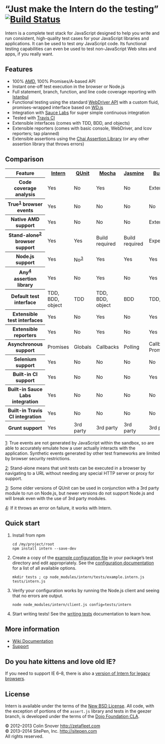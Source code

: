# “Just make the Intern do the testing” [![Build Status](https://travis-ci.org/theintern/intern.png?branch=master)](https://travis-ci.org/theintern/intern)

Intern is a complete test stack for JavaScript designed to help you write and run consistent, high-quality test
cases for your JavaScript libraries and applications. It can be used to test *any* JavaScript code. Its functional
testing capabilities can even be used to test non-JavaScript Web sites and apps, if you really want.

## Features

* 100% [AMD](https://github.com/amdjs/amdjs-api/wiki/AMD), 100% Promises/A-based API
* Instant one-off test execution in the browser or Node.js
* Full statement, branch, function, and line code coverage reporting with
  [Istanbul](https://github.com/gotwarlost/istanbul)
* Functional testing using the standard [WebDriver API](http://www.w3.org/TR/webdriver/) with a custom fluid,
  promises-wrapped interface based on [WD.js](https://github.com/admc/wd)
* Integration with [Sauce Labs](http://saucelabs.com/) for super simple continuous integration
* Tested with [Travis CI](http://travis-ci.org/)
* Extensible interfaces (comes with TDD, BDD, and objects)
* Extensible reporters (comes with basic console, WebDriver, and lcov reporters; tap planned)
* Extensible assertions using the [Chai Assertion Library](http://chaijs.com) (or any other assertion library that
  throws errors)

## Comparison

<table>
<tr>
	<th>Feature</th>
	<th><a href="https://github.com/theintern/intern">Intern</a></th>
	<th><a href="http://qunitjs.com">QUnit</a></th>
	<th><a href="http://visionmedia.github.com/mocha/">Mocha</a></th>
	<th><a href="http://pivotal.github.com/jasmine/">Jasmine</a></th>
	<th><a href="http://busterjs.org">BusterJS</a></th>
	<th><a href="http://karma-runner.github.io/0.8/index.html">Karma</a></th>
</tr>
<tr>
	<th scope="row">Code coverage analysis</th>
	<td>Yes</td>
	<td>No</td>
	<td>Yes</td>
	<td>No</td>
	<td>Extension</td>
	<td>Yes</td>
</tr>
<tr>
	<th scope="row">True<sup><a name="rev1" href="#ref1">1</a></sup> browser events</th>
	<td>Yes</td>
	<td>No</td>
	<td>No</td>
	<td>No</td>
	<td>No</td>
	<td>No</td>
</tr>
<tr>
	<th scope="row">Native AMD support</th>
	<td>Yes</td>
	<td>No</td>
	<td>No</td>
	<td>No</td>
	<td>Extension</td>
	<td>Extension</td>
</tr>
<tr>
	<th scope="row">Stand-alone<sup><a name="rev2" href="#ref2">2</a></sup> browser support</th>
	<td>Yes</td>
	<td>Yes</td>
	<td>Build required</td>
	<td>Build required</td>
	<td>Experimental</td>
	<td>No</td>
</tr>
<tr>
	<th scope="row">Node.js support</th>
	<td>Yes</td>
	<td>No<sup><a name="rev3" href="#ref3">3</a></sup></td>
	<td>Yes</td>
	<td>Yes</td>
	<td>Yes</td>
	<td>Yes</td>
</tr>
<tr>
	<th scope="row">Any<sup><a name="rev4" href="#ref4">4</a></sup> assertion library</th>
	<td>Yes</td>
	<td>No</td>
	<td>Yes</td>
	<td>No</td>
	<td>Yes</td>
	<td>N/A</td>
</tr>
<tr>
	<th scope="row">Default test interface</th>
	<td>TDD, BDD, object</td>
	<td>TDD</td>
	<td>TDD, BDD, object</td>
	<td>BDD</td>
	<td>TDD, BDD</td>
	<td>N/A</td>
</tr>
<tr>
	<th scope="row">Extensible test interfaces</th>
	<td>Yes</td>
	<td>No</td>
	<td>Yes</td>
	<td>No</td>
	<td>Yes</td>
	<td>N/A</td>
</tr>
<tr>
	<th scope="row">Extensible reporters</th>
	<td>Yes</td>
	<td>No</td>
	<td>Yes</td>
	<td>No</td>
	<td>Yes</td>
	<td>N/A</td>
</tr>
<tr>
	<th scope="row">Asynchronous support</th>
	<td>Promises</td>
	<td>Globals</td>
	<td>Callbacks</td>
	<td>Polling</td>
	<td>Callbacks, Promises</td>
	<td>Callbacks</td>
</tr>
<tr>
	<th scope="row">Selenium support</th>
	<td>Yes</td>
	<td>No</td>
	<td>No</td>
	<td>No</td>
	<td>No</td>
	<td>No</td>
</tr>
<tr>
	<th scope="row">Built-in CI support</th>
	<td>Yes</td>
	<td>No</td>
	<td>No</td>
	<td>No</td>
	<td>Yes</td>
	<td>Yes</td>
</tr>
<tr>
	<th scope="row">Built-in Sauce Labs integration</th>
	<td>Yes</td>
	<td>No</td>
	<td>No</td>
	<td>No</td>
	<td>No</td>
	<td>No</td>
</tr>
<tr>
	<th scope="row">Built-in Travis CI integration</th>
	<td>Yes</td>
	<td>No</td>
	<td>No</td>
	<td>No</td>
	<td>No</td>
	<td>Yes</td>
</tr>
<tr>
	<th scope="row">Grunt support</th>
	<td>Yes</td>
	<td>3rd party</td>
	<td>3rd party</td>
	<td>3rd party</td>
	<td>3rd party</td>
	<td>3rd party</td>
</tr>
</table>

<a name="ref1" href="#rev1">1</a>: True events are not generated by JavaScript within the sandbox, so are able to
accurately emulate how a user actually interacts with the application. Synthetic events generated by other test
frameworks are limited by browser security restrictions.

<a name="ref2" href="#rev2">2</a>: Stand-alone means that unit tests can be executed in a browser by navigating to a
URL without needing any special HTTP server or proxy for support.

<a name="ref3" href="#rev3">3</a>: Some older versions of QUnit can be used in conjunction with a 3rd party module to
run on Node.js, but newer versions do not support Node.js and will break even with the use of 3rd party modules.

<a name="ref4" href="#rev4">4</a>: If it throws an error on failure, it works with Intern.

## Quick start

1. Install from npm

   ```
   cd /my/project/root
   npm install intern --save-dev
   ```

2. Create a copy of the [example configuration file](https://github.com/theintern/intern/blob/master/tests/example.intern.js) in your package’s test directory and edit appropriately. See the
[configuration documentation](https://github.com/theintern/intern/wiki/Configuring-Intern) for a list of all available
options.

   ```
   mkdir tests ; cp node_modules/intern/tests/example.intern.js tests/intern.js
   ```

3. Verify your configuration works by running the Node.js client and seeing that no errors are output.

   ```
   node node_modules/intern/client.js config=tests/intern
   ```

4. Start writing tests! See the [writing tests](https://github.com/theintern/intern/wiki/Writing-Tests-With-Intern) documentation
to learn how.

## More information

* [Wiki Documentation](https://github.com/theintern/intern/wiki)
* [Support](https://github.com/theintern/intern/wiki/Support)

## Do you hate kittens and love old IE?

If you need to support IE 6–8, there is also a
[version of Intern for legacy browsers](https://github.com/theintern/intern/tree/geezer "geezer branch").

## License

Intern is available under the terms of the [New BSD License](LICENSE). All code, with the exception of
portions of the `assert.js` library and tests in the geezer branch, is developed under the terms of the
[Dojo Foundation CLA](http://dojofoundation.org/about/cla).

© 2012–2013 Colin Snover http://zetafleet.com<br>
© 2013–2014 SitePen, Inc. http://sitepen.com<br>
All rights reserved.
